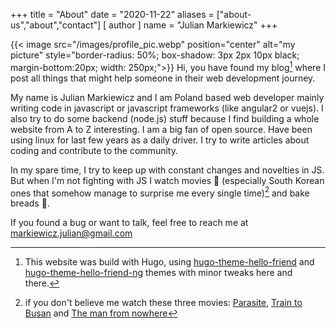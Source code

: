 +++
title = "About"
date = "2020-11-22"
aliases = ["about-us","about","contact"]
[ author ]
  name = "Julian Markiewicz"
+++

{{< image src="/images/profile_pic.webp" position="center" alt="my picture" style="border-radius: 50%; box-shadow: 3px 2px 10px black; margin-bottom:20px; width: 250px;">}}
Hi, you have found my blog[^1] where I post all things that might help someone in their web development journey.

My name is Julian Markiewicz and I am Poland based web developer mainly writing code in javascript or javascript frameworks (like angular2 or vuejs). I also try to do some backend (node.js) stuff because I find building a whole website from A to Z interesting. I am a big fan of open source. Have been using linux for last few years as a daily driver. I try to write articles about coding and contribute to the community.

In my spare time, I try to keep up with constant changes and novelties in JS. But when I'm not fighting with JS I watch movies 🍿 (especially South Korean ones that somehow manage to surprise me every single time)[^2] and bake breads 🍞.

If you found a bug or want to talk, feel free to reach me at markiewicz.julian@gmail.com

[^1]: This website was build with Hugo, using [hugo-theme-hello-friend](https://github.com/rhazdon/hugo-theme-hello-friend-ng) and [hugo-theme-hello-friend-ng](https://github.com/panr/hugo-theme-hello-friend) themes with minor tweaks here and there.
[^2]: if you don't believe me watch these three movies: [Parasite](https://www.imdb.com/title/tt6751668/), [Train to Busan](https://www.imdb.com/title/tt5700672/) and [The man from nowhere](https://www.imdb.com/title/tt1527788/)
